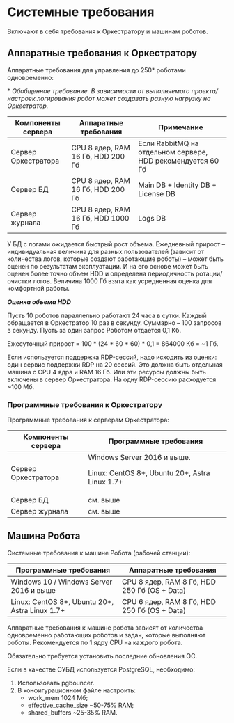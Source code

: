 # Системные требования

Включают в себя требования к Оркестратору и машинам роботов.

## Аппаратные требования к Оркестратору

Аппаратные требования для управления до 250\* роботами одновременно:

\* *Обобщенное требование. В зависимости от выполняемого проекта/настроек логирования робот может создавать разную нагрузку на Оркестратор.*

| Компоненты сервера  | Аппаратные требования  | Примечание |
| ------------------- | ---------------------- | ---------- | 
| Сервер Оркестратора | CPU 8 ядер, RAM 16 Гб, HDD 200 Гб | Если RabbitMQ на отдельном сервере, HDD рекомендуется 60 Гб |
| Сервер БД | CPU 8 ядер, RAM 16 Гб, HDD 200 Гб  | Main DB  + Identity DB + License DB |
| Сервер журнала | CPU 8 ядер, RAM 16 Гб, HDD 1000 Гб | Logs DB |

У БД с логами ожидается быстрый рост объема. Ежедневный прирост – индивидуальная величина для разных пользователей (зависит от количества логов, которые создают работающие роботы) – может быть оценен по результатам эксплуатации. И на его основе может быть оценен более точно объем HDD и определена периодичность ротации/очистки логов. Величина 1000 Гб взята как усредненная оценка для комфортной работы.

***Оценка объема HDD***

Пусть 10 роботов параллельно работают 24 часа в сутки. Каждый обращается в Оркестратор 10 раз в секунду. Суммарно – 100 запросов в секунду. Пусть за один запрос Роботом отдается 0,1 Кб. 

Ежесуточный прирост = 100 \* (24 \* 60 \* 60) \* 0,1 = 864000 Кб = ~1 Гб.

Если используется поддержка RDP-сессий, надо исходить из оценки: один сервис поддержки RDP на 20 сессий. Это должна быть отдельная машина с CPU 4 ядра и RAM 16 Гб. Или эти ресурсы должны быть включены в сервер Оркестратора. На одну RDP-сессию расходуется ~100 Мб.

### Программные требования к Оркестратору

Программные требования к серверам Оркестратора:

| Компоненты сервера  | Программные требования  |
| ------------------- | ----------------------- | 
| Сервер Оркестратора | Windows Server 2016 и выше. <p>Linux: CentOS 8+, Ubuntu 20+, Astra Linux 1.7+ </p> |
| Сервер БД           | см. выше |
| Сервер журнала      | см. выше |


## Машина Робота

Системные требования к машине Робота (рабочей станции):

| Программные требования    |  Аппаратные требования  | 
| ------------------------- | ----------------------- | 
| Windows 10 / Windows Server 2016 и выше | CPU 8 ядер, RAM 8 Гб, HDD 250 Гб (OS + Data) | 
| Linux: CentOS 8+, Ubuntu 20+, Astra Linux 1.7+ | CPU 6 ядер, RAM 8 Гб, HDD 250 Гб (OS + Data) | 
 
Аппаратные требования к машине робота зависят от количества одновременно работающих роботов и задач, которые выполняют роботы. Рекомендуется по 1 ядру CPU на каждого робота.

Обязательно требуется установить последние обновления ОС.

Если в качестве СУБД используется PostgreSQL, необходимо:
1.	Использовать pgbouncer.
2.	В конфигурационном файле настроить:
    *	work_mem 1024 Мб;
    *	effective_cache_size ~50-75% RAM;
    *	shared_buffers ~25-35% RAM.


